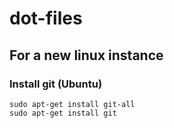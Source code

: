 # dot-files

## For a new linux instance

### Install git (Ubuntu)
```
sudo apt-get install git-all
sudo apt-get install git

```

